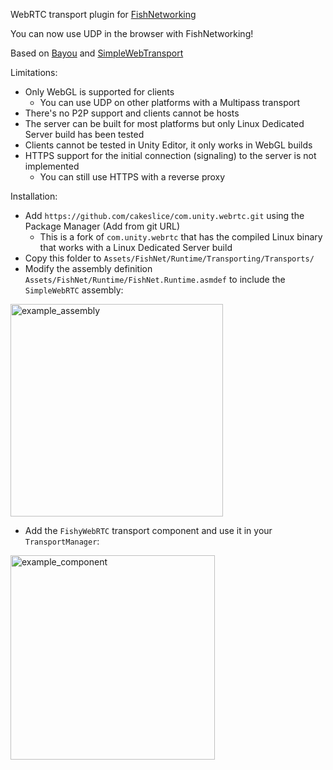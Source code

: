 WebRTC transport plugin for [FishNetworking](https://github.com/FirstGearGames/FishNet)

You can now use UDP in the browser with FishNetworking!

Based on [Bayou](https://github.com/FirstGearGames/Bayou) and [SimpleWebTransport](https://github.com/James-Frowen/SimpleWebTransport)

Limitations:
- Only WebGL is supported for clients
  - You can use UDP on other platforms with a Multipass transport
- There's no P2P support and clients cannot be hosts
- The server can be built for most platforms but only Linux Dedicated Server build has been tested
- Clients cannot be tested in Unity Editor, it only works in WebGL builds
- HTTPS support for the initial connection (signaling) to the server is not implemented
  - You can still use HTTPS with a reverse proxy

Installation: 
- Add `https://github.com/cakeslice/com.unity.webrtc.git` using the Package Manager (Add from git URL)
  - This is a fork of `com.unity.webrtc` that has the compiled Linux binary that works with a Linux Dedicated Server build
- Copy this folder to `Assets/FishNet/Runtime/Transporting/Transports/`
- Modify the assembly definition `Assets/FishNet/Runtime/FishNet.Runtime.asmdef` to include the `SimpleWebRTC` assembly:
<img width="340" alt="example_assembly" src="https://user-images.githubusercontent.com/7516142/233031099-2ab4053f-e0c2-4191-8ceb-73f9fbaa1811.png">

- Add the `FishyWebRTC` transport component and use it in your `TransportManager`:
<img width="327" alt="example_component" src="https://user-images.githubusercontent.com/7516142/233031818-7ad0c782-9b98-4f0a-896a-8690de758f9b.png">

